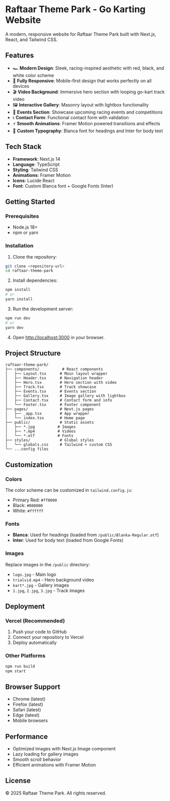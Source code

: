# Raftaar Theme Park - Go Karting Website

A modern, responsive website for Raftaar Theme Park built with Next.js, React, and Tailwind CSS.

## Features

- 🏎️ **Modern Design**: Sleek, racing-inspired aesthetic with red, black, and white color scheme
- 📱 **Fully Responsive**: Mobile-first design that works perfectly on all devices
- 🎬 **Video Background**: Immersive hero section with looping go-kart track video
- 🖼️ **Interactive Gallery**: Masonry layout with lightbox functionality
- 📅 **Events Section**: Showcase upcoming racing events and competitions
- 📞 **Contact Form**: Functional contact form with validation
- ⚡ **Smooth Animations**: Framer Motion powered transitions and effects
- 🎨 **Custom Typography**: Blanca font for headings and Inter for body text

## Tech Stack

- **Framework**: Next.js 14
- **Language**: TypeScript
- **Styling**: Tailwind CSS
- **Animations**: Framer Motion
- **Icons**: Lucide React
- **Font**: Custom Blanca font + Google Fonts (Inter)

## Getting Started

### Prerequisites

- Node.js 18+ 
- npm or yarn

### Installation

1. Clone the repository:
```bash
git clone <repository-url>
cd raftaar-theme-park
```

2. Install dependencies:
```bash
npm install
# or
yarn install
```

3. Run the development server:
```bash
npm run dev
# or
yarn dev
```

4. Open [http://localhost:3000](http://localhost:3000) in your browser.

## Project Structure

```
raftaar-theme-park/
├── components/          # React components
│   ├── Layout.tsx      # Main layout wrapper
│   ├── Header.tsx      # Navigation header
│   ├── Hero.tsx        # Hero section with video
│   ├── Track.tsx       # Track showcase
│   ├── Events.tsx      # Events section
│   ├── Gallery.tsx     # Image gallery with lightbox
│   ├── Contact.tsx     # Contact form and info
│   └── Footer.tsx      # Footer component
├── pages/              # Next.js pages
│   ├── _app.tsx        # App wrapper
│   └── index.tsx       # Home page
├── public/             # Static assets
│   ├── *.jpg          # Images
│   ├── *.mp4          # Videos
│   └── *.otf          # Fonts
├── styles/             # Global styles
│   └── globals.css     # Tailwind + custom CSS
└── ...config files
```

## Customization

### Colors
The color scheme can be customized in `tailwind.config.js`:
- Primary Red: `#ff0000`
- Black: `#000000` 
- White: `#ffffff`

### Fonts
- **Blanca**: Used for headings (loaded from `/public/Blanka-Regular.otf`)
- **Inter**: Used for body text (loaded from Google Fonts)

### Images
Replace images in the `/public` directory:
- `logo.jpg` - Main logo
- `trialvid.mp4` - Hero background video
- `kart*.jpg` - Gallery images
- `1.jpg`, `2.jpg`, `3.jpg` - Track images

## Deployment

### Vercel (Recommended)
1. Push your code to GitHub
2. Connect your repository to Vercel
3. Deploy automatically

### Other Platforms
```bash
npm run build
npm start
```

## Browser Support

- Chrome (latest)
- Firefox (latest)
- Safari (latest)
- Edge (latest)
- Mobile browsers

## Performance

- Optimized images with Next.js Image component
- Lazy loading for gallery images
- Smooth scroll behavior
- Efficient animations with Framer Motion

## License

© 2025 Raftaar Theme Park. All rights reserved.
